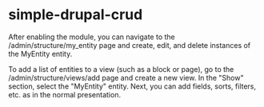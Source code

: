 # simple-drupal-crud

After enabling the module, you can navigate to the /admin/structure/my_entity page and create, edit, and delete instances of the MyEntity entity.

To add a list of entities to a view (such as a block or page), go to the /admin/structure/views/add page and create a new view. In the "Show" section, select the "MyEntity" entity. Next, you can add fields, sorts, filters, etc. as in the normal presentation.
